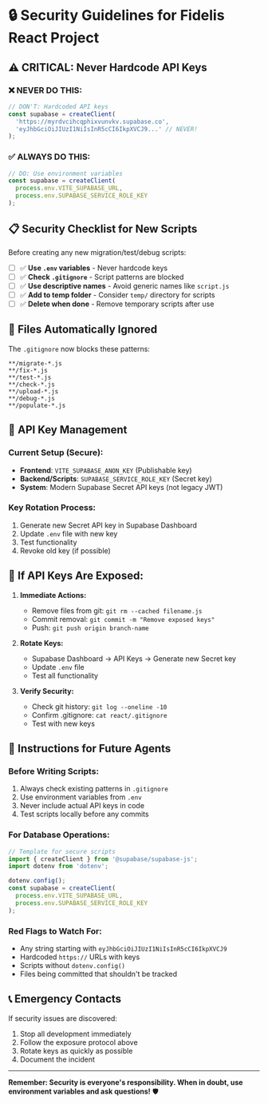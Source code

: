 # 🔒 Security Guidelines for Fidelis React Project

## ⚠️ CRITICAL: Never Hardcode API Keys

### ❌ **NEVER DO THIS:**
```javascript
// DON'T: Hardcoded API keys
const supabase = createClient(
  'https://myrdvcihcqphixvunvkv.supabase.co',
  'eyJhbGciOiJIUzI1NiIsInR5cCI6IkpXVCJ9...' // NEVER!
);
```

### ✅ **ALWAYS DO THIS:**
```javascript
// DO: Use environment variables
const supabase = createClient(
  process.env.VITE_SUPABASE_URL,
  process.env.SUPABASE_SERVICE_ROLE_KEY
);
```

## 📋 **Security Checklist for New Scripts**

Before creating any new migration/test/debug scripts:

- [ ] ✅ **Use `.env` variables** - Never hardcode keys
- [ ] ✅ **Check `.gitignore`** - Script patterns are blocked
- [ ] ✅ **Use descriptive names** - Avoid generic names like `script.js`
- [ ] ✅ **Add to temp folder** - Consider `temp/` directory for scripts
- [ ] ✅ **Delete when done** - Remove temporary scripts after use

## 🚫 **Files Automatically Ignored**

The `.gitignore` now blocks these patterns:
```
**/migrate-*.js
**/fix-*.js  
**/test-*.js
**/check-*.js
**/upload-*.js
**/debug-*.js
**/populate-*.js
```

## 🔑 **API Key Management**

### **Current Setup (Secure):**
- **Frontend**: `VITE_SUPABASE_ANON_KEY` (Publishable key)
- **Backend/Scripts**: `SUPABASE_SERVICE_ROLE_KEY` (Secret key)
- **System**: Modern Supabase Secret API keys (not legacy JWT)

### **Key Rotation Process:**
1. Generate new Secret API key in Supabase Dashboard
2. Update `.env` file with new key
3. Test functionality
4. Revoke old key (if possible)

## 🚨 **If API Keys Are Exposed:**

1. **Immediate Actions:**
   - Remove files from git: `git rm --cached filename.js`
   - Commit removal: `git commit -m "Remove exposed keys"`
   - Push: `git push origin branch-name`

2. **Rotate Keys:**
   - Supabase Dashboard → API Keys → Generate new Secret key
   - Update `.env` file
   - Test all functionality

3. **Verify Security:**
   - Check git history: `git log --oneline -10`
   - Confirm .gitignore: `cat react/.gitignore`
   - Test with new keys

## 👥 **Instructions for Future Agents**

### **Before Writing Scripts:**
1. Always check existing patterns in `.gitignore`
2. Use environment variables from `.env` 
3. Never include actual API keys in code
4. Test scripts locally before any commits

### **For Database Operations:**
```javascript
// Template for secure scripts
import { createClient } from '@supabase/supabase-js';
import dotenv from 'dotenv';

dotenv.config();
const supabase = createClient(
  process.env.VITE_SUPABASE_URL,
  process.env.SUPABASE_SERVICE_ROLE_KEY
);
```

### **Red Flags to Watch For:**
- Any string starting with `eyJhbGciOiJIUzI1NiIsInR5cCI6IkpXVCJ9`
- Hardcoded `https://` URLs with keys
- Scripts without `dotenv.config()`
- Files being committed that shouldn't be tracked

## 📞 **Emergency Contacts**

If security issues are discovered:
1. Stop all development immediately
2. Follow the exposure protocol above
3. Rotate keys as quickly as possible
4. Document the incident

---

**Remember: Security is everyone's responsibility. When in doubt, use environment variables and ask questions!** 🛡️
